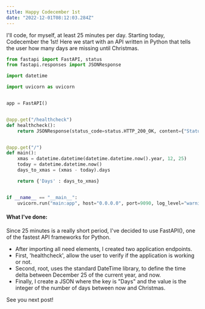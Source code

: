 ```yaml
---
title: Happy Codecember 1st
date: "2022-12-01T08:12:03.284Z"
---
```


I'll code, for myself, at least 25 minutes per day.
Starting today, Codecember the 1st!
Here we start with an API written in Python that tells the user how many days are missing until Christmas.

```main.py
from fastapi import FastAPI, status
from fastapi.responses import JSONResponse

import datetime

import uvicorn as uvicorn


app = FastAPI()


@app.get("/healthcheck")
def healthcheck():
    return JSONResponse(status_code=status.HTTP_200_OK, content={"Status": "Running"})


@app.get("/")
def main():
    xmas = datetime.datetime(datetime.datetime.now().year, 12, 25)
    today = datetime.datetime.now()
    days_to_xmas = (xmas - today).days

    return {'Days' : days_to_xmas}


if __name__ == "__main__":
    uvicorn.run("main:app", host="0.0.0.0", port=9090, log_level="warning")
```


#### What I've done:

Since 25 minutes is a really short period, I've decided to use FastAPI(), one of the fastest API frameworks for Python.
* After importing all need elements, I created two application endpoints. 
* First, 'healthcheck', allow the user to verify if the application is working or not.
* Second, root, uses the standard DateTime library, to define the time delta between December 25 of the current year, and now.
* Finally, I create a JSON where the key is "Days" and the value is the integer of the number of days between now and Christmas.



See you next post!